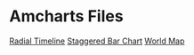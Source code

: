 # Amcharts Files
<a href="https://fitzpk.github.io/Repo-2/index.html">Radial Timeline</a>
<a href="https://fitzpk.github.io/Repo-2/admissionchart.html">Staggered Bar Chart</a>
<a href="https://fitzpk.github.io/Repo-2/intlmap.html">World Map</a>
